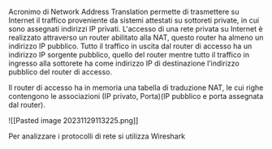 Acronimo di Network Address Translation permette di trasmettere su Internet il traffico proveniente da sistemi attestati su sottoreti private, in cui sono assegnati indirizzi IP
privati.
L'accesso di una rete privata su Internet è realizzato attraverso un router abilitato alla NAT, questo router ha almeno un indirizzo IP pubblico.
Tutto il traffico in uscita dal router di accesso ha un indirizzo IP sorgente pubblico, quello del router mentre tutto il traffico in ingresso alla sottorete ha come indirizzo IP di destinazione l’indirizzo pubblico del router di accesso.

Il router di accesso ha in memoria una tabella di traduzione NAT, le cui righe contengono le associazioni (IP privato, Porta)(IP pubblico e porta assegnata dal router).

![[Pasted image 20231129113225.png]]

Per analizzare i protocolli di rete si utilizza Wireshark
